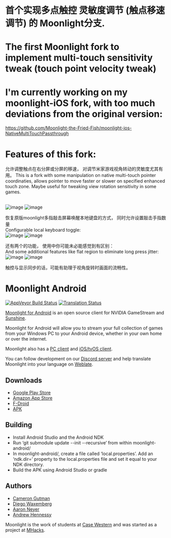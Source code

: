 # 首个实现多点触控 灵敏度调节 (触点移速调节) 的 Moonlight分支. <br>
# The first Moonlight fork to implement multi-touch sensitivity tweak (touch point velocity tweak)
# I'm currently working on my moonlight-iOS fork, with too much deviations from the original version:
https://github.com/Moonlight-the-Fried-Fish/moonlight-ios-NativeMultiTouchPassthrough


# Features of this fork:

允许调整触点在右分屏或分屏的移速， 对调节米家游戏视角转动的灵敏度尤其有用。
This is a fork with some manipulation on native multi-touch pointer coordinaties, allows pointer to move faster or slower on specified enhanced touch zone.
Maybe useful for tweaking view rotation sensitivity in some games.
<br><br>

![image](https://github.com/TrueZhuangJia/moonlight-android-Enhanced-MultiTouch/assets/78474576/3bd8efeb-89ab-477d-b501-22f25cdb8fc6)
![image](https://github.com/TrueZhuangJia/moonlight-android-Enhanced-MultiTouch/assets/78474576/0d58b391-71ef-48be-82f8-6fef1649e2eb)


恢复原版moonlight多指敲击屏幕唤醒本地键盘的方式， 同时允许设置敲击手指数量 <br>
Configurable local keyboard toggle: <br>
![image](https://github.com/TrueZhuangJia/moonlight-android-Enhanced-MultiTouch/assets/78474576/416a2960-f0a7-4245-ac62-d8fb53ec4ca7)
![image](https://github.com/TrueZhuangJia/moonlight-android-Enhanced-MultiTouch/assets/78474576/a0edaf21-a174-448e-832c-da2d171cefea)


还有两个的功能， 使用中你可能未必能感觉到有区别：<br>
And some additional features like flat region to eliminate long press jitter:<br>
![image](https://github.com/TrueZhuangJia/moonlight-android-Enhanced-MultiTouch/assets/78474576/0594b3ef-e381-4efc-bc2b-db8f209db272)
![image](https://github.com/TrueZhuangJia/moonlight-android-Enhanced-MultiTouch/assets/78474576/98534adc-48ad-4433-8d7c-e60b88c13466)


触控与显示同步的话，可能有助理于视角旋转时画面的流畅性。


# Moonlight Android

[![AppVeyor Build Status](https://ci.appveyor.com/api/projects/status/232a8tadrrn8jv0k/branch/master?svg=true)](https://ci.appveyor.com/project/cgutman/moonlight-android/branch/master)
[![Translation Status](https://hosted.weblate.org/widgets/moonlight/-/moonlight-android/svg-badge.svg)](https://hosted.weblate.org/projects/moonlight/moonlight-android/)

[Moonlight for Android](https://moonlight-stream.org) is an open source client for NVIDIA GameStream and [Sunshine](https://github.com/LizardByte/Sunshine).

Moonlight for Android will allow you to stream your full collection of games from your Windows PC to your Android device,
whether in your own home or over the internet.

Moonlight also has a [PC client](https://github.com/moonlight-stream/moonlight-qt) and [iOS/tvOS client](https://github.com/moonlight-stream/moonlight-ios).

You can follow development on our [Discord server](https://moonlight-stream.org/discord) and help translate Moonlight into your language on [Weblate](https://hosted.weblate.org/projects/moonlight/moonlight-android/).

## Downloads
* [Google Play Store](https://play.google.com/store/apps/details?id=com.limelight)
* [Amazon App Store](https://www.amazon.com/gp/product/B00JK4MFN2)
* [F-Droid](https://f-droid.org/packages/com.limelight)
* [APK](https://github.com/moonlight-stream/moonlight-android/releases)

## Building
* Install Android Studio and the Android NDK
* Run ‘git submodule update --init --recursive’ from within moonlight-android/
* In moonlight-android/, create a file called ‘local.properties’. Add an ‘ndk.dir=’ property to the local.properties file and set it equal to your NDK directory.
* Build the APK using Android Studio or gradle

## Authors

* [Cameron Gutman](https://github.com/cgutman)  
* [Diego Waxemberg](https://github.com/dwaxemberg)  
* [Aaron Neyer](https://github.com/Aaronneyer)  
* [Andrew Hennessy](https://github.com/yetanothername)

Moonlight is the work of students at [Case Western](http://case.edu) and was
started as a project at [MHacks](http://mhacks.org).
